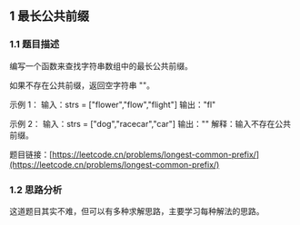 ## 1 最长公共前缀

### 1.1 题目描述
编写一个函数来查找字符串数组中的最长公共前缀。

如果不存在公共前缀，返回空字符串 ""。

示例 1：
输入：strs = ["flower","flow","flight"]
输出："fl"

示例 2：
输入：strs = ["dog","racecar","car"]
输出：""
解释：输入不存在公共前缀。

题目链接：[https://leetcode.cn/problems/longest-common-prefix/](https://leetcode.cn/problems/longest-common-prefix/)

### 1.2 思路分析

这道题目其实不难，但可以有多种求解思路，主要学习每种解法的思路。

